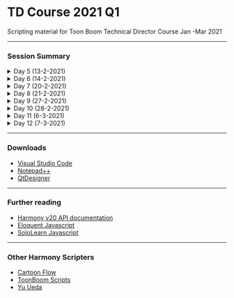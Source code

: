 # TD Course 2021 Q1
Scripting material for Toon Boom Technical Director Course Jan -Mar 2021

 - - - -
 
### Session Summary
<details>
  <summary> Day 5 (13-2-2021) </summary>
  
  1. Introduction to QtScripting in Harmony
  2. Creating a script
  3. Scripting Window , Scripting Toolbar , Message Log
  4. Storage & Sharing
  5. Debugger
  6. Github & Github Desktop
</details>

<details>
  <summary> Day 6 (14-2-2021) </summary>
  
  1. [Hello World Function](https://github.com/toon-tools/TD_Course_2021_Q1/blob/main/TD_1_helloWorld.js)
  2. Creat a Button in Scripting Toolbar
      1. add icon
      2. add tooltip
      3. add image as tooltip
  3. [Get Scene Information](https://github.com/toon-tools/TD_Course_2021_Q1/blob/main/TD_2_sceneInformation.js)
  3. [Create & write to & read from external ( .txt) file](https://github.com/toon-tools/TD_Course_2021_Q1/blob/main/TD_3_createTextFile.js)
</details>

<details>
  <summary> Day 7 (20-2-2021) </summary>
  
  1. [Get selection information]( https://github.com/toon-tools/TD_Course_2021_Q1/blob/main/TD_4_getSelectionInformation.js)
  2. [Add composite]( https://github.com/toon-tools/TD_Course_2021_Q1/commit/57e2623babb906f32d547e6423d45e0ecd41b764#diff-12735b03a1ccd141978d998b5bbc42eb636e549e72177919c92632705d8ff42a )
  3. [Add and use display](https://github.com/toon-tools/TD_Course_2021_Q1/blob/main/TD_5_addAndUseDisplay.js ) 
  
</details>

<details>
  <summary> Day 8 (21-2-2021) </summary>
  
  1. Key Modifiers
  2. Find unconnected nodes
  3. Modify Shortcuts file
  4. Create custom menu
  
</details>

<details>
  <summary> Day 9 (27-2-2021) </summary>
  
  1. QT creator to create custom window
  2. Expressions
  3. Master Controllers Introduction
  
</details>

<details>
  <summary> Day 10 (28-2-2021) </summary>
  
  1. Create asset for use with master controller ( mug filling up )
  2. Master controller for existing 360 rig with mouthshapes
  
</details>

<details>
  <summary> Day 11 (6-3-2021) </summary>
  
  1. Create own Script master controller
  
</details>

<details>
  <summary> Day 12 (7-3-2021) </summary>
  
  1. Create a scripted drawing tool
  
</details>

 - - - -
 
### Downloads
* [Visual Studio Code](https://code.visualstudio.com/Download)
* [Notepad++](https://notepad-plus-plus.org/downloads/)
* [QtDesigner](https://www.qt.io/download)

 - - - -
 
### Further reading
* [Harmony v20 API documentation](https://docs.toonboom.com/help/harmony-20/scripting/script/index.html)
* [Eloquent Javascript](https://eloquentjavascript.net/)
* [SoloLearn Javascript](https://www.sololearn.com/learning/1024)

 - - - -
 
### Other Harmony Scripters
* [Cartoon Flow](http://www.cartoonflow.com/)
* [ToonBoom Scripts](https://toonboomscripts.com/)
* [Yu Ueda](http://raindropmoment.com/harmony-script/)
